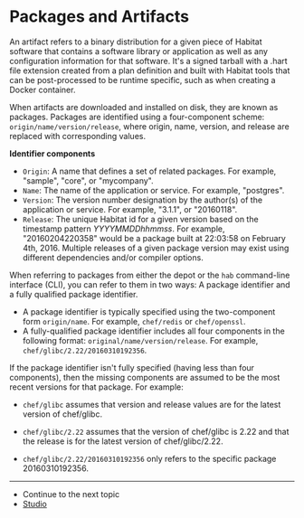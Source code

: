 # Packages and Artifacts

An artifact refers to a binary distribution for a given piece of Habitat software that contains a software library or application as well as any configuration information for that software. It's a signed tarball with a .hart file extension created from a plan definition and built with Habitat tools that can be post-processed to be runtime specific, such as when creating a Docker container.

When artifacts are downloaded and installed on disk, they are known as packages. Packages are identified using a four-component scheme: `origin/name/version/release`, where origin, name, version, and release are replaced with corresponding values.

**Identifier components**

- `Origin`: A name that defines a set of related packages. For example, "sample", "core", or "mycompany".
- `Name`: The name of the application or service. For example, "postgres".
- `Version`: The version number designation by the author(s) of the application or service. For example, "3.1.1", or "20160118".
- `Release`: The unique Habitat id for a given version based on the timestamp pattern _YYYYMMDDhhmmss_. For example, "20160204220358" would be a package built at 22:03:58 on February 4th, 2016. Multiple releases of a given package version may exist using different dependencies and/or compiler options.


When referring to packages from either the depot or the `hab` command-line interface (CLI), you can refer to them in two ways: A package identifier and a fully qualified package identifier.

- A package identifier is typically specified using the two-component form `origin/name`. For example, `chef/redis` or `chef/openssl`.
- A fully-qualified package identifier includes all four components in the following format: `original/name/version/release`. For example, `chef/glibc/2.22/20160310192356`.


If the package identifier isn't fully specified (having less than four components), then the missing components are assumed to be the most recent versions for that package. For example:

- `chef/glibc` assumes that version and release values are for the latest version of chef/glibc.

- `chef/glibc/2.22` assumes that the version of chef/glibc is 2.22 and that the release is for the latest version of chef/glibc/2.22.

- `chef/glibc/2.22/20160310192356` only refers to the specific package 20160310192356.

<hr>
<ul class="main-content--link-nav">
  <li>Continue to the next topic</li>
  <li><a href="/docs/concepts-studio">Studio</a></li>
</ul>
